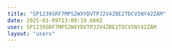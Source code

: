 ```yaml
---
title: "SP1239SRF7MPS2WXYDVTPJ2V4ZBE2TDCV5NY42ZAM"
date: 2025-01-09T23:09:19.660Z
user: SP1239SRF7MPS2WXYDVTPJ2V4ZBE2TDCV5NY42ZAM
layout: "users"
---
```

    